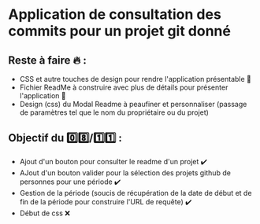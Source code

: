 # Application de consultation des commits pour un projet git donné

## Reste à faire :fire: : 

- CSS et autre touches de design pour rendre l'application présentable :honey_pot:
- Fichier ReadMe à construire avec plus de détails pour présenter l'application :hankey:
- Design (css) du Modal Readme à peaufiner et personnaliser (passage de paramètres tel que le nom du propriétaire ou du projet)

## Objectif du :zero::eight:/:one::one: : 

- Ajout d'un bouton pour consulter le readme d'un projet :heavy_check_mark:
- AJout d'un bouton valider pour la sélection des projets github de personnes pour une période :heavy_check_mark:
- Gestion de la période (soucis de récupération de la date de début et de fin de la période pour construire l'URL de requête) :heavy_check_mark:
- Début de css :x:
